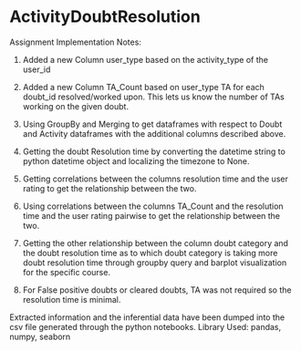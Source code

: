 # ActivityDoubtResolution
Assignment Implementation Notes:  

1. Added a new Column user_type based on the activity_type of the user_id

2. Added a new Column TA_Count based on user_type TA for each doubt_id resolved/worked upon. This lets us know the number of TAs working on the given doubt. 

3. Using GroupBy and Merging to get dataframes with respect to Doubt and Activity dataframes with the additional columns described above.

4. Getting the doubt Resolution time by converting the datetime string to python datetime object and localizing the timezone to None. 

5. Getting correlations between the columns resolution time and the user rating to get the relationship between the two. 

6. Using correlations between the columns TA_Count and the resolution time and the user rating pairwise to get the relationship between the two. 

7. Getting the other relationship between the column doubt category and the doubt resolution time as to which doubt category is taking more doubt resolution time through groupby query and barplot visualization for the specific course. 

8. For False positive doubts or cleared doubts, TA was not required so the resolution time is minimal.

Extracted information and the inferential data have been dumped into the csv file generated through the python notebooks. Library Used: pandas, numpy, seaborn
